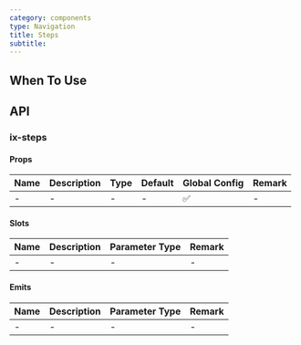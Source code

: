 ```yaml
---
category: components
type: Navigation
title: Steps
subtitle:
---
```




## When To Use

## API

### ix-steps

#### Props

| Name | Description | Type | Default | Global Config | Remark |
| --- | --- | --- | --- | --- | --- |
| - | - | - | - | ✅ | - |

#### Slots

| Name | Description | Parameter Type | Remark |
| --- | --- | --- | --- |
| - | - | - | - |

#### Emits

| Name | Description | Parameter Type | Remark |
| --- | --- | --- | --- |
| - | - | - | - |
